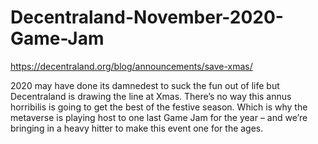 # Decentraland-November-2020-Game-Jam
https://decentraland.org/blog/announcements/save-xmas/

2020 may have done its damnedest to suck the fun out of life but Decentraland is drawing the line at Xmas. There’s no way this annus horribilis is going to get the best of the festive season. Which is why the metaverse is playing host to one last Game Jam for the year – and we’re bringing in a heavy hitter to make this event one for the ages.
